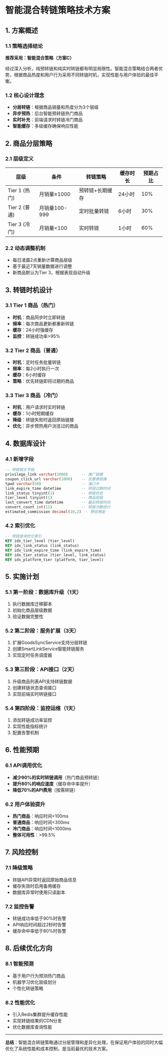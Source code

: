 # 智能混合转链策略技术方案

## 1. 方案概述

### 1.1 策略选择结论
**推荐采用：智能混合策略（方案C）**

经过深入分析，纯预转链和纯实时转链都有明显局限性。智能混合策略结合两者优势，根据商品热度和用户行为采用不同转链时机，实现性能与用户体验的最佳平衡。

### 1.2 核心设计理念
- **分层转链**：根据商品销量和热度分为3个层级
- **异步预热**：后台智能预转链热门商品
- **实时补充**：前端请求时转链冷门商品
- **智能缓存**：多级缓存确保响应性能

## 2. 商品分层策略

### 2.1 层级定义
| 层级 | 条件 | 转链策略 | 缓存时长 | 预期占比 |
|------|------|----------|----------|----------|
| Tier 1 (热门) | 月销量≥1000 | 预转链+长期缓存 | 24小时 | 10% |
| Tier 2 (普通) | 月销量100-999 | 定时批量转链 | 6小时 | 30% |
| Tier 3 (冷门) | 月销量<100 | 实时转链 | 1小时 | 60% |

### 2.2 动态调整机制
- 每日凌晨2点重新计算商品层级
- 基于最近7天销量数据进行调整
- 新商品默认为Tier 3，根据表现自动升级

## 3. 转链时机设计

### 3.1 Tier 1 商品（热门）
- **时机**：商品同步时立即转链
- **频率**：每次商品更新都重新转链
- **缓存**：24小时强缓存
- **监控**：转链成功率>95%

### 3.2 Tier 2 商品（普通）
- **时机**：定时任务批量转链
- **频率**：每2小时执行一次
- **缓存**：6小时缓存
- **策略**：优先转链即将过期的商品

### 3.3 Tier 3 商品（冷门）
- **时机**：用户请求时实时转链
- **缓存**：1小时短期缓存
- **降级**：转链失败时返回原始链接
- **优化**：异步预热用户浏览过的商品

## 4. 数据库设计

### 4.1 新增字段
```sql
-- 转链相关字段
privilege_link varchar(1000)      -- 推广链接
coupon_click_url varchar(1000)    -- 优惠券链接
tpwd varchar(50)                  -- 淘口令
link_expire_time datetime         -- 转链过期时间
link_status tinyint(1)            -- 转链状态
tier_level tinyint(1)             -- 商品层级
last_convert_time datetime        -- 最后转链时间
convert_count int(11)             -- 转链次数统计
estimated_commission decimal(10,2) -- 预估佣金
```

### 4.2 索引优化
```sql
-- 转链查询优化索引
KEY idx_tier_level (tier_level)
KEY idx_link_status (link_status)  
KEY idx_link_expire_time (link_expire_time)
KEY idx_tier_status (tier_level, link_status)
KEY idx_platform_tier (platform, tier_level)
```

## 5. 实施计划

### 5.1 第一阶段：数据库升级（1天）
1. 执行数据库迁移脚本
2. 初始化商品层级数据
3. 验证数据完整性

### 5.2 第二阶段：服务扩展（3天）
1. 扩展GoodsSyncService支持分层转链
2. 创建SmartLinkService智能转链服务
3. 实现定时任务调度器

### 5.3 第三阶段：API接口（2天）
1. 升级商品列表API支持转链数据
2. 创建转链状态查询接口
3. 实现前端实时转链接口

### 5.4 第四阶段：监控运维（1天）
1. 添加转链成功率监控
2. 实现性能指标统计
3. 配置告警机制

## 6. 性能预期

### 6.1 API调用优化
- **减少90%的实时转链调用**（热门商品预转链）
- **提升80%的响应速度**（缓存命中率提升）
- **降低70%的API费用**（按需转链）

### 6.2 用户体验提升
- **热门商品**：响应时间<100ms
- **普通商品**：响应时间<300ms  
- **冷门商品**：响应时间<1000ms
- **整体可用性**：>99.5%

## 7. 风险控制

### 7.1 降级策略
- 转链API异常时返回原始商品信息
- 缓存失效时启用备用缓存
- 数据库异常时使用只读副本

### 7.2 监控告警
- 转链成功率低于90%时告警
- API响应时间超过2秒时告警
- 缓存命中率低于80%时告警

## 8. 后续优化方向

### 8.1 智能预测
- 基于用户行为预测热门商品
- 机器学习优化层级划分
- 个性化转链策略

### 8.2 性能优化
- 引入Redis集群提升缓存性能
- 实现转链结果的CDN分发
- 优化数据库查询性能

---

**总结**：智能混合转链策略通过分层管理和差异化处理，在保证用户体验的同时大幅优化了系统性能和成本控制，是当前最优的技术方案。
